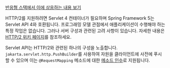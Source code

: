 <p><a href="https://docs.spring.io/spring-framework/reference/web/webflux/http2.html">반응형 스택에서 이에 상응하는 내용 보기</a></p>
<p>HTTP/2를 지원하려면 Servlet 4 컨테이너가 필요하며 Spring Framework 5는 Servlet API 4와 호환됩니다. 프로그래밍 모델 관점에서 애플리케이션이 수행해야 하는 특정 작업은 없습니다. 그러나 서버 구성과 관련된 고려 사항이 있습니다. 자세한 내용은 <a href="https://github.com/spring-projects/spring-framework/wiki/HTTP-2-support">HTTP/2 위키 페이지</a>를 참조하세요.</p>
<p>Servlet API는 HTTP/2와 관련된 하나의 구성을 노출합니다. <code>jakarta.servlet.http.PushBuilder</code>를 사용하여 자원을 클라이언트에 사전에 푸시할 수 있으며 이는 <code>@RequestMapping</code> 메소드에 대한 <a href="https://docs.spring.io/spring-framework/reference/web/webmvc/mvc-controller/ann-methods/arguments.html">메소드 인수</a>로 지원됩니다.</p>